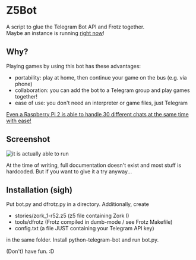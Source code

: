 # Z5Bot
A script to glue the Telegram Bot API and Frotz together.  
Maybe an instance is running [right now](http://telegram.me/z5bot)!

## Why?
Playing games by using this bot has these advantages:

- portability: play at home, then continue your game on the bus (e.g. via phone)
- collaboration: you can add the bot to a Telegram group and play games together!
- ease of use: you don't need an interpreter or game files, just Telegram

[Even a Raspberry Pi 2 is able to handle 30 different chats at the same time with ease!](https://i.imgur.com/GK3amYn.png)

## Screenshot
![it is actually able to run](https://raw.githubusercontent.com/sneaksnake/z5bot/master/media/demo-screenshot.png)  

At the time of writing, full documentation doesn't exist
and most stuff is hardcoded.
But if you want to give it a try anyway...

## Installation (sigh)
Put bot.py and dfrotz.py in a directory. Additionally, create  
- stories/zork_1-r52.z5 (z5 file containing Zork I)
- tools/dfrotz (Frotz compiled in dumb-mode / see Frotz Makefile)
- config.txt (a file JUST containing your Telegram API key)

in the same folder. Install python-telegram-bot and run bot.py.

(Don't) have fun. :D
